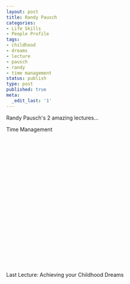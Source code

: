 ```yaml
---
layout: post
title: Randy Pausch
categories:
- Life Skills
- People Profile
tags:
- childhood
- dreams
- lecture
- pausch
- randy
- time management
status: publish
type: post
published: true
meta:
  _edit_last: '1'
---
```

Randy Pausch's 2 amazing lectures...

Time Management

<object width="425" height="344"><param name="movie" value="http://www.youtube.com/v/oTugjssqOT0&hl=en&fs=1"></param><param name="allowFullScreen" value="true"></param><embed src="http://www.youtube.com/v/oTugjssqOT0&hl=en&fs=1" type="application/x-shockwave-flash" allowfullscreen="true" width="425" height="344"></embed></object>

Last Lecture: Achieving your Childhood Dreams

<object width="425" height="344"><param name="movie" value="http://www.youtube.com/v/ji5_MqicxSo&hl=en&fs=1"></param><param name="allowFullScreen" value="true"></param><embed src="http://www.youtube.com/v/ji5_MqicxSo&hl=en&fs=1" type="application/x-shockwave-flash" allowfullscreen="true" width="425" height="344"></embed></object>
